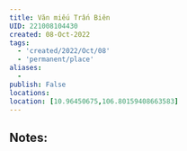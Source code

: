 ```yaml
---
title: Văn miếu Trấn Biên
UID: 221008104430
created: 08-Oct-2022
tags:
  - 'created/2022/Oct/08'
  - 'permanent/place'
aliases:
  - 
publish: False
locations:
location: [10.96450675,106.80159408663583]
---
```

## Notes:




